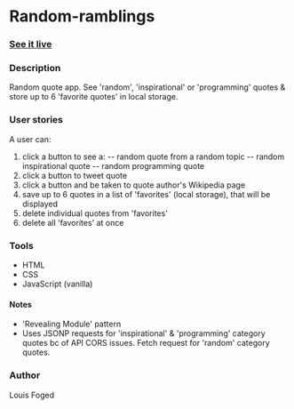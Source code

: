 # Random-ramblings

### [See it live](https://lfoged.github.io/random-ramblings/)
### Description
Random quote app.
See 'random', 'inspirational' or 'programming' quotes & store up to 6 'favorite quotes' in local storage.

### User stories
A user can:
1. click a button to see a:
-- random quote from a random topic 
-- random inspirational quote
-- random programming quote
2. click a button to tweet quote
3. click a button and be taken to quote author's Wikipedia page
4. save up to 6 quotes in a list of 'favorites' (local storage), that will be displayed
5. delete individual quotes from 'favorites'
6. delete all 'favorites' at once

### Tools
- HTML
- CSS
- JavaScript (vanilla)

#### Notes
- 'Revealing Module' pattern
- Uses JSONP requests for 'inspirational' & 'programming' category quotes bc of API CORS issues. Fetch request for 'random' category quotes. 

### Author
Louis Foged